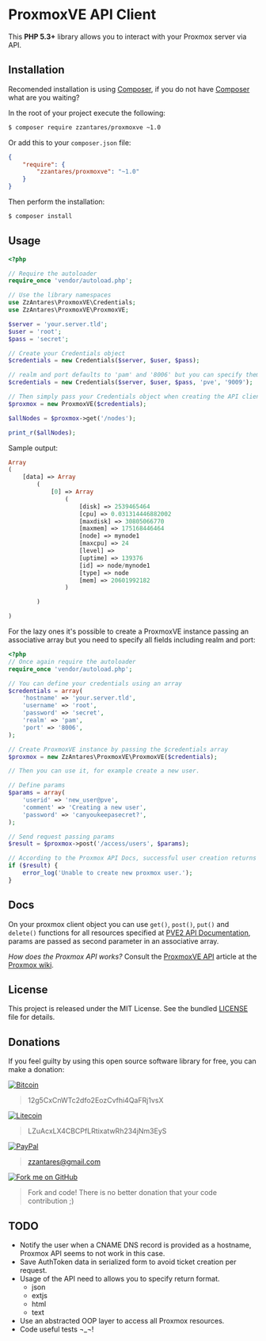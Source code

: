 ProxmoxVE API Client
========================

This **PHP 5.3+** library allows you to interact with your Proxmox server via API.


Installation
------------

Recomended installation is using [Composer], if you do not have [Composer] what are you waiting?

In the root of your project execute the following:

```sh
$ composer require zzantares/proxmoxve ~1.0
```

Or add this to your `composer.json` file:

```json
{
    "require": {
        "zzantares/proxmoxve": "~1.0"
    }
}
```

Then perform the installation:
```sh
$ composer install
```

Usage
-----

```php
<?php

// Require the autoloader
require_once 'vendor/autoload.php';

// Use the library namespaces
use ZzAntares\ProxmoxVE\Credentials;
use ZzAntares\ProxmoxVE\ProxmoxVE;

$server = 'your.server.tld';
$user = 'root';
$pass = 'secret';

// Create your Credentials object
$credentials = new Credentials($server, $user, $pass);

// realm and port defaults to 'pam' and '8006' but you can specify them like so
$credentials = new Credentials($server, $user, $pass, 'pve', '9009');

// Then simply pass your Credentials object when creating the API client object.
$proxmox = new ProxmoxVE($credentials);

$allNodes = $proxmox->get('/nodes');

print_r($allNodes);
```


Sample output:

```php
Array
(
    [data] => Array
        (
            [0] => Array
                (
                    [disk] => 2539465464
                    [cpu] => 0.031314446882002
                    [maxdisk] => 30805066770
                    [maxmem] => 175168446464
                    [node] => mynode1
                    [maxcpu] => 24
                    [level] => 
                    [uptime] => 139376
                    [id] => node/mynode1
                    [type] => node
                    [mem] => 20601992182
                )

        )

)
```

For the lazy ones it's possible to create a ProxmoxVE instance passing an associative array but you need to specify all fields including realm and port:

```php
<?php
// Once again require the autoloader
require_once 'vendor/autoload.php';

// You can define your credentials using an array
$credentials = array(
    'hostname' => 'your.server.tld',
    'username' => 'root',
    'password' => 'secret',
    'realm' => 'pam',
    'port' => '8006',
);

// Create ProxmoxVE instance by passing the $credentials array
$proxmox = new ZzAntares\ProxmoxVE\ProxmoxVE($credentials);

// Then you can use it, for example create a new user.

// Define params
$params = array(
    'userid' => 'new_user@pve',
    'comment' => 'Creating a new user',
    'password' => 'canyoukeepasecret?',
);

// Send request passing params
$result = $proxmox->post('/access/users', $params);

// According to the Proxmox API Docs, successful user creation returns null
if ($result) {
    error_log('Unable to create new proxmox user.');
}
```


Docs
----

On your proxmox client object you can use `get()`, `post()`, `put()` and `delete()` functions for all resources specified at [PVE2 API Documentation], params are passed as second parameter in an associative array.

*How does the Proxmox API works?* Consult the [ProxmoxVE API] article at the [Proxmox wiki].


License
-------

This project is released under the MIT License. See the bundled [LICENSE] file for details.


Donations
---------

If you feel guilty by using this open source software library for free, you can make a donation:

[![Bitcoin](https://lh6.googleusercontent.com/-otZw6Z5QKfQ/U6tqGsLBWYI/AAAAAAAAB-8/kvXncUJKKpU/w100-h36-no/bitcoin_accepted_here2.png)](https://blockchain.info/address/12g5CxCnWTc2dfo2EozCvfhi4QaFRj1vsX)

> 12g5CxCnWTc2dfo2EozCvfhi4QaFRj1vsX


[![Litecoin](https://lh3.googleusercontent.com/-s0Z7VSNScBU/U6tqGnAU5DI/AAAAAAAAB-0/fqaowxhOoBg/w100-h36-no/litecoin-accepted2.jpg)](http://ltc.blockr.io/address/info/LZuAcxLX4CBCPfLRtixatwRh234jNm3EyS)

> LZuAcxLX4CBCPfLRtixatwRh234jNm3EyS


[![PayPal](https://lh5.googleusercontent.com/-bQoXNrSpb8M/U6tqGqAFQUI/AAAAAAAAB-4/OkjaZ2ZQCUc/w100-h26-no/pp-logo-100px.png)](https://www.paypal.com/mx/cgi-bin/webscr?cmd=%5fsend%2dmoney&nav=1)

> zzantares@gmail.com


[![Fork me on GitHub](https://lh4.googleusercontent.com/-02ApStd24fs/U6t2PxxAQVI/AAAAAAAACAE/koI2tECOE60/w81-h32-no/GitHubForkButton.png)](https://github.com/ZzAntares/ProxmoxVE/fork)

> Fork and code! There is no better donation that your code contribution ;)


TODO
----
- Notify the user when a CNAME DNS record is provided as a hostname, Proxmox API seems to not work in this case.
- Save AuthToken data in serialized form to avoid ticket creation per request.
- Usage of the API need to allows you to specify return format.
	- json
	- extjs
	- html
	- text
- Use an abstracted OOP layer to access all Proxmox resources.
- Code useful tests ¬_¬!

[LICENSE]:https://github.com/ZzAntares/ProxmoxVE/blob/master/LICENSE
[PVE2 API Documentation]:http://pve.proxmox.com/pve2-api-doc/
[ProxmoxVE API]:http://pve.proxmox.com/wiki/Proxmox_VE_API
[Proxmox wiki]:http://pve.proxmox.com/wiki
[Composer]:https://getcomposer.org/
